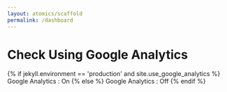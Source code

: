 ```yaml
---
layout: atomics/scaffold
permalink: /dashboard
---
```


<h1> Check Using Google Analytics </h1>
<p>
 <!-- Google Analytics -->
{% if jekyll.environment == 'production' and site.use_google_analytics %}
  Google Analytics : On
{% else %}
  Google Analytics : Off
{% endif %}

</p>
